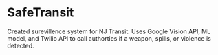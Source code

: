 # SafeTransit 
Created surevillence system for NJ Transit. Uses Google Vision API, ML model, and Twilio API to call authorties if a weapon, spills, or violence is detected.
